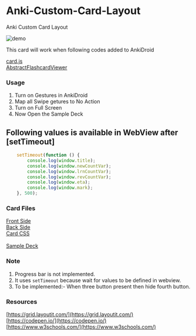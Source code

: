 # Anki-Custom-Card-Layout

Anki Custom Card Layout

![demo](https://github.com/infinyte7/Anki-Custom-Card-Layout/blob/master/images/demo.gif)

This card will work when following codes added to AnkiDroid

[card.js](https://github.com/infinyte7/Anki-Android/blob/master/AnkiDroid/src/main/assets/scripts/card.js#L78)
<br>
[AbstractFlashcardViewer](https://github.com/infinyte7/Anki-Android/blob/master/AnkiDroid/src/main/java/com/ichi2/anki/AbstractFlashcardViewer.java#L3159)

### Usage
1. Turn on Gestures in AnkiDroid 
2. Map all Swipe getures to No Action
3. Turn on Full Screen
4. Now Open the Sample Deck

## Following values is available in WebView after [setTimeout]
```javascript
    setTimeout(function () {
        console.log(window.title);
        console.log(window.newCountVar);
        console.log(window.lrnCountVar);
        console.log(window.revCountVar);
        console.log(window.eta);
        console.log(window.mark);
    }, 500);
```


### Card Files
[Front Side](https://github.com/infinyte7/Anki-Custom-Card-Layout/blob/master/front.html)
<br>[Back Side](https://github.com/infinyte7/Anki-Custom-Card-Layout/blob/master/back.html)
<br>[Card CSS](https://github.com/infinyte7/Anki-Custom-Card-Layout/blob/master/card.css)
<br><br>[Sample Deck](https://github.com/infinyte7/Anki-Custom-Card-Layout/blob/master/HSK1.apkg)

### Note
1. Progress bar is not implemented. 
2. It uses ```setTimeout``` because wait for values to be defined in webview. 
3. To be implemented:- When three button present then hide fourth button.

### Resources
[https://grid.layoutit.com/](https://grid.layoutit.com/)
<br>[https://codepen.io/](https://codepen.io/)
<br>[https://www.w3schools.com/](https://www.w3schools.com/)
